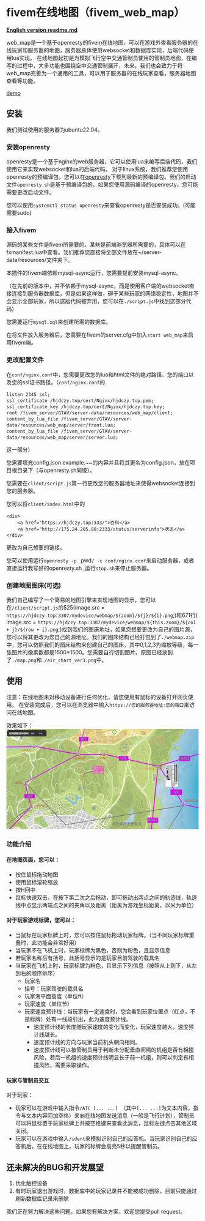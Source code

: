 # fivem在线地图（fivem_web_map）
**[English version readme.md ]( readme_en.md)**   

web_map是一个基于openresty的fivem在线地图，可以在游戏外查看服务器的在线玩家和服务器的地图，服务器总体使用websocket和数据库实现，后端代码使用lua实现。
在线地图起初是为模拟飞行空中交通管制员使用的管制员地图，在编写的过程中，大多功能也围绕空中交通管制展开，未来，我们也会致力于将web_map完善为一个通用的工具，可以用于服务器的在线玩家查看，服务器地图查看等功能。  

[demo](https://hjdczy.top:2345)
## 安装
我们测试使用的服务器为ubuntu22.04。
### 安装openresty
openresty是一个基于nginx的web服务器，它可以使用lua来编写后端代码，我们使用它来实现websocket和lua的后端代码。
对于linux系统，我们推荐您使用openresty的预编译包，您可以在[openresty](https://openresty.org/en/linux-packages.html)下载到最新的预编译包。我们的启动文件`openresty.sh`是基于预编译包的，如果您使用源码编译的openresty，您可能需要更改启动文件。

您可以使用`systemctl status openresty`来查看openresty是否安装成功。(可能需要sudo)
### 接入fivem
源码的某些文件是fivem所需要的，某些是前端浏览器所需要的，具体可以在fxmanifest.lua中查看。我们推荐您直接将全部文件放在~/server-data/resources/文件夹下。  

本插件的fivem端依赖mysql-async运行，您需要提前安装mysql-async。  

（在先前的版本中，并不依赖于mysql-async，而是使用客户端的websocket直接连接到服务器数据库，但是如果这样做，碍于某些玩家的网络稳定性，地图并不会显示全部玩家，所以这版代码被弃用，您可以在`./script.js`中找到这部分代码）  

您需要运行`mysql.sql`来创建所需的数据库。

在将文件放入服务器后，您需要在fivem的server.cfg中加入`start web_map`来启用fivem端。
### 更改配置文件

在`conf/nginx.conf`中，您需要更改您的lua和html文件的绝对路径、您的端口以及您的ssl证书路径。（`conf/nginx.conf`的
```
listen 2345 ssl;
ssl_certificate /hjdczy.top/cert/Nginx/hjdczy.top.pem;
ssl_certificate_key /hjdczy.top/cert/Nginx/hjdczy.top.key;
root /fivem_server/GTAV/server-data/resources/web_map/client;
content_by_lua_file /fivem_server/GTAV/server-data/resources/web_map/server/front.lua;
content_by_lua_file /fivem_server/GTAV/server-data/resources/web_map/server/server.lua;
```
这一部分）

您需要填充config.json.example.~~的内容并且将其更名为config.json，放在项目根目录下（与openresty.sh同级）。

您需要在`client/script.js`第一行更改您的服务器地址来使得websocket连接到您的服务器。

您可以将`client/index.html`中的
```     
<div>
    <a href="https://hjdczy.top:333/">百科</a>
    <a href="http://175.24.205.80:2333/status/serverinfo">状态</a>
</div>
```
更改为自己想要的链接。

您可以使用运行`openresty -p ` pwd`/ -c conf/nginx.conf`来启动服务器，或者直接运行我写好的openresty.sh ,运行`stop.sh`来停止服务器。

### 创建地图图床(可选)
我们自己编写了一个简易的地图引擎来实现地图的显示，您可以在`/client/script.js`的525(image.src = `https://hjdczy.top:3307/mydevice/webmap/${zoom}/${j}/${i}.png`;)和671行( image.src = `https://hjdczy.top:3307/mydevice/webmap/${this.zoom}/${col + j}/${row + i}.png`;)找到我们的图床地址，如果您想要更改为自己的图片源，您可以将其更改为您自己的源地址。我们的图床结构已经打包到了`./webmap.zip`中，您可以仿照我们的图床结构来创建自己的图床，其中0,1,2,3为缩放等级，每一张图片的像素数都是1500*1500。您需要自行切割图片。原图已经放到了`./map.png`和`./air_chart_ver3.png`中。

## 使用
注意：在线地图未对移动设备进行任何优化，请您使用有鼠标的设备打开网页使用。
在安装完成后，您可以在浏览器中输入`https://您的服务器地址:您的端口`来访问在线地图。

效果如下：
![alt text](image.png)

### 功能介绍
#### 在地图页面，您可以：
- 按住鼠标拖动地图
- 使用鼠标滚轮缩放
- 按H回中
- 鼠标快速双击，在按下第二次之后拖动，即可拖动出两点之间的轨迹线，轨迹线中点显示两端点之间的夹角以及距离（距离为游戏坐标距离，以米为单位）

#### 对于玩家游戏标牌，您可以：
- 当鼠标在玩家标牌上时，您可以按住鼠标拖动玩家标牌。（当不同玩家标牌重叠时，此功能会非常好用）
- 当玩家不在飞机上时，玩家标牌为黑色，否则为粉色，且显示信息
- 若玩家名称后有括号，此括号显示的是玩家目前驾驶的载具名
- 当玩家在飞机上时，玩家标牌为粉色，且显示下列信息（按照从上到下，从左到右的顺序排序）
    - 玩家名
    - 括号：玩家驾驶的载具名
    - 玩家海平面高度（单位ft）
    - 玩家速度（单位节）
    - 玩家速度预计线：当玩家有一定速度时，您会看到玩家位置点（红点，不是标牌）处有一线段引出，此为速度预计线。
  	    - 速度预计线的长度随玩家速度的变化而变化，玩家速度越大，速度预计线越长。
        - 速度预计线的方向与玩家当前机头朝向相同。
        - 速度预计线可以被管制员用于判断未分配垂直间隔的机组是否有相撞风险，若后一机组的速度预计线明显长于前一机组，则可以判定有相撞风险，需要采取操作。

#### 玩家与管制员交互
对于玩家：
- 玩家可以在游戏中输入指令`/ATC [... ...] `（其中`[... ...]`为文本内容，指令与文本内容间加空格）来向在线地图发送消息（一般是飞行计划），管制员可以将鼠标置于玩家标牌上并按空格键来查看此消息，鼠标左键点击其他区域关闭。
- 玩家可以在游戏中输入`/ident`来模拟识别自己的应答机。当玩家识别自己的应答机后，在在线地图上，玩家的标牌会高亮5秒以提醒管制员。

## 还未解决的BUG和开发展望
1. 优化触控设备
2. 有时玩家退出游戏时，数据库中的玩家记录并不能被成功删除，目前只能通过刷新数据库记录来删除


我们正在努力解决这些问题，如果您有解决方案，欢迎您提交pull request。
